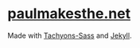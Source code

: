 # [paulmakesthe.net](https://paulmakesthe.net)
Made with [Tachyons-Sass](https://github.com/tachyons-css/tachyons-sass) and [Jekyll](https://jekyllrb.com).
